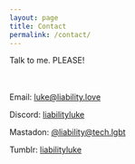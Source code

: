 ```yaml
---
layout: page
title: Contact
permalink: /contact/
---
```


Talk to me. PLEASE!

<div style="height: 20px;"></div>

Email: [luke@liability.love](mailto:luke@liability.love)

Discord: [liabilityluke](https://discordapp.com/users/liabilityluke)

Mastadon: [@liability@tech.lgbt](https://tech.lgbt/@liability)

Tumblr: [liabilityluke](https://tumblr.com/blog/liabilityluke)

